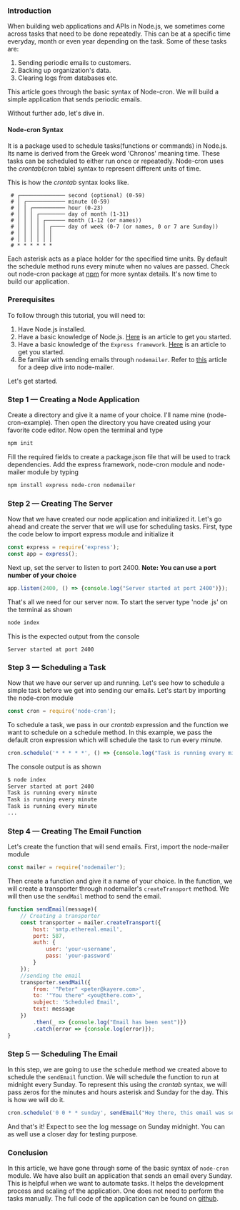  ### Introduction
When building web applications and APIs in Node.js, we sometimes come across tasks that need to be done repeatedly. This can be at a specific time everyday, month or even year depending on the task. Some of these tasks are:

1. Sending periodic emails to customers.
2. Backing up organization's data.
3. Clearing logs from databases etc.

This article goes through the basic syntax of Node-cron. We will build a simple application that sends periodic emails.

Without further ado, let's dive in.

#### Node-cron Syntax
It is a package used to schedule tasks(functions or commands) in Node.js. Its name is derived from the Greek word 'Chronos' meaning time.
These tasks can be scheduled to either run once or repeatedly.
Node-cron uses the *crontab*(cron table) syntax to represent different units of time.

This is how the *crontab* syntax looks like.
```
 # ┌────────────── second (optional) (0-59)
 # │ ┌──────────── minute (0-59)
 # │ │ ┌────────── hour (0-23)
 # │ │ │ ┌──────── day of month (1-31)
 # │ │ │ │ ┌────── month (1-12 (or names))
 # │ │ │ │ │ ┌──── day of week (0-7 (or names, 0 or 7 are Sunday))
 # │ │ │ │ │ │
 # │ │ │ │ │ │
 # * * * * * *
```
Each asterisk acts as a place holder for the specified time units. By default the schedule method runs every minute when no values are passed. Check out node-cron package at [npm](https://www.npmjs.com/package/node-cron) for more syntax details.
It's now time to build our application.

### Prerequisites
To follow through this tutorial, you will need to:
1. Have Node.js installed.
2. Have a basic knowledge of Node.js. [Here](/engineering-education/history-of-nodejs/) is an article to get you started.
3. Have a basic knowledge of the `Express framework`. [Here](/engineering-education/express/) is an article to get you started.
4. Be familiar with sending emails through `nodemailer`. Refer to [this](/engineering-education/node-mailer/) article for a deep dive into node-mailer.

Let's get started.

### Step 1 — Creating a Node Application
Create a directory and give it a name of your choice. I'll name mine (node-cron-example). Then open the directory you have created using your favorite code editor. Now open the terminal and type

```bash
npm init
```
Fill the required fields to create a package.json file that will be used to track dependencies. Add the express framework, node-cron module and node-mailer module by typing

```bash
npm install express node-cron nodemailer
```

### Step 2 — Creating The Server
Now that we have created our node application and initialized it. Let's go ahead and create the server that we will use for scheduling tasks. First, type the code below to import express module and initialize it

```Javascript
const express = require('express');
const app = express();
```

Next up, set the server to listen to port 2400. **Note: You can use a port number of your choice**

```Javascript
app.listen(2400, () => {console.log("Server started at port 2400")});
```

That's all we need for our server now. To start the server type 'node <entry point file>.js' on the terminal as shown

```bash
node index
```

This is the expected output from the console
```
Server started at port 2400
```

### Step 3 — Scheduling a Task
Now that we have our server up and running. Let's see how to schedule a simple task before we get into sending our emails. Let's start by importing the node-cron module

```Javascript
const cron = require('node-cron');
```

To schedule a task, we pass in our *crontab* expression and the function we want to schedule on a schedule method. In this example, we  pass the default cron expression which will schedule the task to run every minute.

```Javascript
cron.schedule('* * * * *', () => {console.log("Task is running every minute")});
```
The console output is as shown

```bash
$ node index
Server started at port 2400
Task is running every minute
Task is running every minute
Task is running every minute
...
```
### Step 4 — Creating The Email Function
Let's create the function that will send emails.  First, import the node-mailer module

```Javascript
const mailer = require('nodemailer');
```

Then create a function and give it a name of your choice.
In the function, we will create a transporter through nodemailer's `createTransport` method. We will then use the `sendMail` method to send the email.

```Javascript
function sendEmail(message){
    // Creating a transporter
    const transporter = mailer.createTransport({
        host: 'smtp.ethereal.email',
        port: 587,
        auth: {
            user: 'your-username',
            pass: 'your-password'
        }
    });
    //sending the email
    transporter.sendMail({
        from: '"Peter" <peter@kayere.com>',
        to: '"You there" <you@there.com>',
        subject: 'Scheduled Email',
        text: message
    })
        .then(_ => {console.log("Email has been sent")})
        .catch(error => {console.log(error)});
}
```

### Step 5 — Scheduling The Email
In this step, we are going to use the schedule method we created above to schedule the `sendEmail` function. We will schedule the function to run at midnight every Sunday. To represent this using the *crontab* syntax, we will pass zeros for the minutes and hours asterisk and Sunday for the day. This is how we will do it.

```Javascript
cron.schedule('0 0 * * sunday', sendEmail("Hey there, this email was sent to you automatically"));
```
And that's it! Expect to see the log message on Sunday midnight. You can as well use a closer day for testing purpose.

### Conclusion
In this article, we have gone through some of the basic syntax of `node-cron` module. We have also built an application that sends an email every Sunday. This is helpful when we want to automate tasks. It helps the development process and scaling of the application. One does not need to perform the tasks manually. The full code of the application can be found on [github](https://github.com/kayere/node-cron-example.git).
